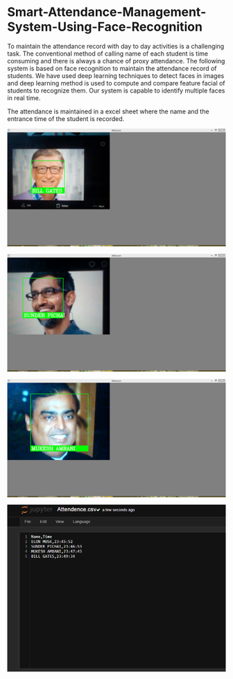# Smart-Attendance-Management-System-Using-Face-Recognition

To maintain the attendance record with day to day activities is a challenging task. The conventional method of calling
name of each student is time consuming and there is always a chance of proxy attendance. The following system is based
on face recognition to maintain the attendance record of students. We have used deep learning techniques to detect 
faces in images and deep learning method is used to compute and compare feature facial of students to recognize them. 
Our system is capable to identify multiple faces in real time.

The attendance is maintained in a excel sheet where the name and the entrance time of the student is recorded.

![demo](assests/Demo_1.PNG)

![demo](assests/Demo_2.PNG)

![demo](assests/Demo_3.PNG)

![demo](assests/Demo_4.PNG)
